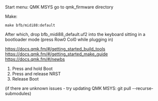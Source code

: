 Start menu: QMK MSYS
go to qmk_firmware directory

Make:
    
	make bfb/midi88:default

After which, drop bfb_midi88_default.uf2 into the keyboard
sitting in a bootloader mode (press Row0 Col0 while plugging in)

https://docs.qmk.fm/#/getting_started_build_tools 
https://docs.qmk.fm/#/getting_started_make_guide
https://docs.qmk.fm/#/newbs

1. Press and hold    Boot
2. Press and release NRST
3. Release           Boot

(if there are unknown issues - try updating QMK MSYS:  git pull --recurse-submodules) 

